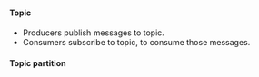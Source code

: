 #### Topic
- Producers publish messages to topic.
- Consumers subscribe to topic, to consume those messages.
#### Topic partition
